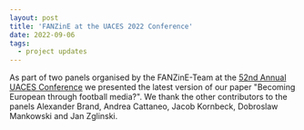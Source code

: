 ```yaml
---
layout: post
title: 'FANZinE at the UACES 2022 Conference'
date: 2022-09-06
tags:
  - project updates
---
```


As part of two panels organised by the FANZinE-Team at the [52nd Annual UACES Conference](https://www.uaces.org/lille) we presented the latest version of our paper "Becoming European through football media?". 
We thank the other contributors to the panels Alexander Brand, Andrea Cattaneo, Jacob Kornbeck, Dobroslaw Mankowski and Jan Zglinski.
